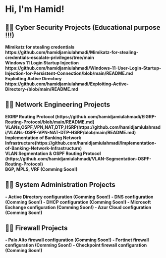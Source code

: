 <h1>Hi, I'm Hamid! </h1>
<h2>👨‍💻 Cyber Security Projects (Educational purpose !!!)</h2> 
<b> Mimikatz for stealing credentials https://github.com/hamidjamiulahmadi/Mimikatz-for-stealing-credentials-escalate-privileges/tree/main <br />
<b> Windows 11 Login Startup Injection https://github.com/hamidjamiulahmadi/Windows-11-User-Login-Startup-Injection-for-Persistent-Connection/blob/main/README.md <br />
<b>Exploiting Active Directory https://github.com/hamidjamiulahmadi/Exploiting-Active-Directory-/blob/main/README.md<br />

<h2>👨‍💻 Network Engineering Projects</h2>
<b>EIGRP Routing Protocol (https://github.com/hamidjamiulahmadi/EIGRP-Routing-Protocol/blob/main/README.md)</b>
<b>VLANs,OSPF,VPN,NAT,DTP,HSRP(https://github.com/hamidjamiulahmadi/VLANs-OSPF-VPN-NAT-DTP-HSRP/blob/main/README.md)<br />
<b>Implementation of Banking Network Infrastructure(https://github.com/hamidjamiulahmadi/Implementation-of-Banking-Network-Infrastructure)<br />
<b>VLAN Segmentation & OSPF Routing Protocol (https://github.com/hamidjamiulahmadi/VLAN-Segmentation-OSPF-Routing-Protocol)<br />
<b>BGP, MPLS, VRF (Comming Soon!)</b>

<h2>👨‍💻 System Administration Projects</h2>
- <b>Active Directory configuration (Comming Soon!)</b>
- <b>DNS configuration (Comming Soon!)</b>
- <b>DHCP configuration (Comming Soon!)</b>
- <b>Microsoft Exchange configuration (Comming Soon!)</b>
- <b>Azur Cloud configuration (Comming Soon!)</b>

<h2>👨‍💻 Firewall Projects </h2>
- <b>Palo Alto firewall configuration (Comming Soon!)</b>
- <b>Fortinet firewall configuration (Comming Soon!)</b>
- <b>Checkpoint firewall configuration (Comming Soon!)</b>



[Email]: https://gmail.com/hamidjamiulahmadi
[linkedin]: https://linkedin.com/in/hamid-jamiulahmadi

<!--

Here are some ideas to get you started:

- 🔭 I’m currently working on ...
- 🌱 I’m currently learning ...
- 👯 I’m looking to collaborate on ...
- 🤔 I’m looking for help with ...
- 💬 Ask me about ...
- 📫 How to reach me: ...
- 😄 Pronouns: ...
- ⚡ Fun fact: ...
-->
